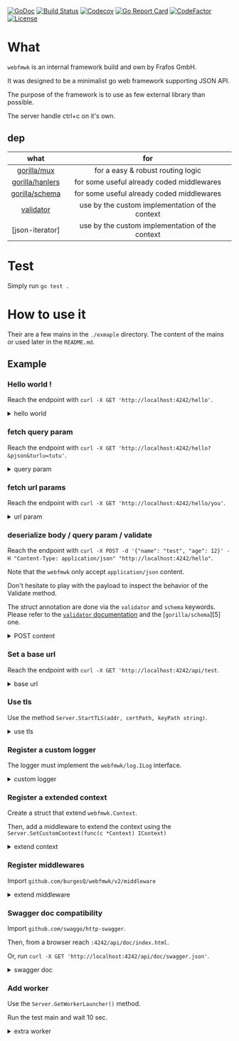 [![GoDoc](http://img.shields.io/badge/go-documentation-blue.svg?style=flat-square)](http://godoc.org/github.com/burgesQ/webfmwk)
[![Build Status](http://img.shields.io/travis/burgesQ/webfmwk.svg?style=flat-square)](https://travis-ci.org/burgesQ/webfmwk)
[![Codecov](https://img.shields.io/codecov/c/github/burgesQ/webfmwk.svg?style=flat-square)](https://codecov.io/gh/burgesQ/webfmwk)
[![Go Report Card](https://goreportcard.com/badge/github.com/burgesQ/webfmwk?style=flat-square)](https://goreportcard.com/report/github.com/burgesQ/webfmwk)
[![CodeFactor](https://www.codefactor.io/repository/github/burgesq/webfmwk/badge)](https://www.codefactor.io/repository/github/burgesq/webfmwk)
[![License](http://img.shields.io/badge/license-mit-blue.svg?style=flat-square)](https://raw.githubusercontent.com/burgesQ/webfmwk/master/LICENSE)

# What

`webfmwk` is an internal framework build and own by Frafos GmbH. 

It was designed to be a minimalist go web framework supporting JSON API. 

The purpose of the framework is to use as few external library than possible.

The server handle ctrl+c on it's own.

## dep

| what                 | for                                             |
| :-:                  | :-:                                             |
| [gorilla/mux][1]     | for a easy & robust routing logic               |
| [gorilla/hanlers][2] | for some useful already coded middlewares       |
| [gorilla/schema][4]  | for some useful already coded middlewares       |
| [validator][3]       | use by the custom implementation of the context |
| [json-iterator]      | use by the custom implementation of the context |



# Test

Simply run `go test .`

# How to use it

Their are a few mains in the `./exmaple` directory. The content of the mains or used later in the `README.md`.

## Example

### Hello world !

Reach the endpoint with `curl -X GET 'http://localhost:4242/hello'`.

<details><summary>hello world</summary>
<p>

```go
package main

import (
	"net/http"

	w "github.com/burgesQ/webfmwk/v2"
)

func main() {
	// create server
	s := w.InitServer(true)

	s.GET("/hello", func(c w.IContext) {
		c.JSONBlob(http.StatusOK, []byte(`{ "message": "hello world" }`))
	})

	// start asynchronously on :4242
	go func() {
		s.Start(":4242")
	}()

	// ctrl+c is handled internaly
	defer s.WaitAndStop()
}
```

</p>
</details>

### fetch query param

Reach the endpoint with `curl -X GET 'http://localhost:4242/hello?&pjson&turlu=tutu'`.

<details><summary>query param</summary>
<p>


```go
package main

import (
	"net/http"

	w "github.com/burgesQ/webfmwk/v2"
	"github.com/burgesQ/webfmwk/v2/log"
)

func main() {
	// create server
	s := w.InitServer(true)

	s.GET("/hello", func(c w.IContext) {
		var (
			queries   = c.GetQueries()
			pjson, ok = c.GetQuery("pjson")
		)
		if ok {
			log.Errorf("%#v", pjson)
		}
		c.JSON(http.StatusOK, queries)
	})

	// start asynchronously on :4242
	go func() {
		s.Start(":4242")
	}()

	// ctrl+c is handled internaly
	defer s.WaitAndStop()
}
```

</p>
</details>

### fetch url params

Reach the endpoint with `curl -X GET 'http://localhost:4242/hello/you'`.

<details><summary>url param</summary>
<p>

```go
package main

import (
	"net/http"

	w "github.com/burgesQ/webfmwk/v2"
)

func main() {
	// create server
	s := w.InitServer(true)

	s.GET("/hello/{id}", func(c w.IContext) {
		c.JSONBlob(http.StatusOK, []byte(`{ "id": "`+c.GetVar("id")+`" }`))
	})

	// start asynchronously on :4242
	go func() {
		s.Start(":4242")
	}()

	// ctrl+c is handled internaly
	defer s.WaitAndStop()
}
```

</p>
</details>

### deserialize body / query param / validate

Reach the endpoint with `curl -X POST -d '{"name": "test", "age": 12}' -H "Content-Type: application/json" "http://localhost:4242/hello"`.

Note that the `webfmwk` only accept `application/json` content.

Don't hesitate to play with the payload to inspect the behavior of the Validate method.

The struct annotation are done via the `validator`  and `schema` keywords. Please refer to the [`validator` documentation][3] and the [`gorilla/schema`][5] one.

<details><summary>POST content</summary>
<p>

```go
package main

import (
	"net/http"

	w "github.com/burgesQ/webfmwk/v2"
)

type (
	Content struct {
		Name string `schema:"name" json:"name" validate:"omitempty"`
		Age  int    `schema:"age" json:"age" validate:"gte=1"`
	}

	QueryParam struct {
		pjson bool `schema:"pjson" json:"pjson"`
		ok    int  `schema:"pjson" json:"pjson" validate:"gte=1"`
	}

	Payload struct {
		content Content    `json:"content"`
		qp      QueryParam `json:"query_param"`
	}
)

func main() {
	// create server
	s := w.InitServer(true)

	s.POST("/hello", func(c w.IContext) {

		out := Payload{}

		c.FetchContent(&out.content)
		c.Validate(out.content)

		c.DecodeQP(&out.qp)
		c.Validate(out.qp)

		c.JSON(http.StatusOK, out)
	})

	// start asynchronously on :4242
	go func() {
		s.Start(":4242")
	}()

	// ctrl+c is handled internaly
	defer s.WaitAndStop()
}
```

</p>
</details>

### Set a base url

Reach the endpoint with `curl -X GET 'http://localhost:4242/api/test`.

<details><summary>base url</summary>
<p>

```go
package main

import (
	w "github.com/burgesQ/webfmwk/v2"
)

func main() {
	// init server w/ ctrl+c support
	s := w.InitServer(true)

	s.SetPrefix("/api")

	s.GET("/test", func(c w.IContext) error {
		return c.JSONOk("ok")
	})

	// start asynchronously on :4242
	go func() {
		s.Start(":4242")
	}()

	// ctrl+c is handled internaly
	defer s.WaitAndStop()
}
```

</p>
</details>


### Use tls

Use the method `Server.StartTLS(addr, certPath, keyPath string)`.

<details><summary>use tls</summary>
<p>

```go
package main

import (
	w "github.com/burgesQ/webfmwk/v2"
)

func main() {
	// init server w/ ctrl+c support
	s := w.InitServer(true)

	s.GET("/test", func(c w.IContext) error {
		return c.JSONOk("ok")
	})

	// start asynchronously on :4242
	go func() {
		s.StartTLS(":4242", TLSConfig{
			Cert:     "/path/to/cert",
			Key:      "/path/to/key",
			Insecure: true,
		})
	}()

	// ctrl+c is handled internaly
	defer s.WaitAndStop()
}
```

</p>
</details>

### Register a custom logger

The logger must implement the `webfmwk/log.ILog` interface.

<details><summary>custom logger</summary>
<p>

```go
package main

import (
	w "github.com/burgesQ/webfmwk/v2"
	"github.com/burgesQ/webfmwk/v2/log"
)

// GetLogger return a log.ILog interface
var logger = log.GetLogger()

func main() {
	// init server w/ ctrl+c support
	s := w.InitServer(true)

	s.SetLogger(logger)

	s.GET("/test", func(c w.IContext) error {
		return c.JSONOk("ok")
	})

	// start asynchronously on :4242
	go func() {
		s.StartTLS(":4242", TLSConfig{
			Cert:     "/path/to/cert",
			Key:      "/path/to/key",
			Insecure: true,
		})
	}()

	// ctrl+c is handled internaly
	defer s.WaitAndStop()
}
```

</p>
</details>

### Register a extended context

Create a struct that extend `webfmwk.Context`. 

Then, add a middleware to extend the context using the `Server.SetCustomContext(func(c *Context) IContext)`

<details><summary>extend context</summary>
<p>

```go
package main

import (
	w "github.com/burgesQ/webfmwk/v2"
)

type customContext struct {
	w.Context
	customVal string
}

func main() {
	// init server w/ ctrl+c support
	s := w.InitServer(true)

	s.SetCustomContext(func(c *w.Context) w.IContext {
		ctx := &customContext{*c, "42"}
		return ctx
	})

	s.GET("/test", func(c w.IContext) {
		ctx := c.(*customContext)
		c.JSONOk(ctx.customVal)
	})

	// start asynchronously on :4242
	go func() {
		s.Start(":4244")
	}()

	// ctrl+c is handled internaly
	defer s.WaitAndStop()
}
```

</p>
</details>

### Register middlewares

Import `github.com/burgesQ/webfmwk/v2/middleware`

<details><summary>extend middleware</summary>
<p>

```go
package main

import (
	w "github.com/burgesQ/webfmwk/v2"
	m "github.com/burgesQ/webfmwk/v2/middleware"
)

func main() {

	// init server w/ ctrl+c support
	s := w.InitServer(true)

	s.AddMiddleware(m.Logging)
	s.AddMiddleware(m.Security)

	s.GET("/test", func(c w.IContext) error {
		return c.JSONOk("ok")
	})

	// start asynchronously on :4242
	go func() {
		s.Start(":4242")
	}()

	// ctrl+c is handled internaly
	defer s.WaitAndStop()
}
```

</p>
</details>

### Swagger doc compatibility

Import `github.com/swaggo/http-swagger`.

Then, from a browser reach `:4242/api/doc/index.html`. 

Or, run `curl -X GET 'http://localhost:4242/api/doc/swagger.json'`.

<details><summary>swagger doc</summary>
<p>

```go
package main

import (
	w "github.com/burgesQ/webfmwk/v2"
	httpSwagger "github.com/swaggo/http-swagger"
)

type Answer struct {
	Message string `json:"message"`
}

// @Summary hello world
// @Description Return a simple greeting
// @Param pjson query bool false "return a pretty JSON"
// @Success 200 {object} db.Reply
// @Produce application/json
// @Router /hello [get]
func hello(c w.IContext) error {
	return c.JSONOk(Answer{"ok"})
}

// @title hello world API
// @version 1.0
// @description This is an simple API
// @termsOfService https://www.youtube.com/watch?v=DLzxrzFCyOs
// @contact.name Quentin Burgess
// @contact.url github.com/burgesQ
// @contact.email quentin@frafos.com
// @license.name GFO
// @host localhost:4242
func main() {
	// init server w/ ctrl+c support
	s := w.InitServer(true)

    s.SetPrefix("/api")

    s.RegisterDocHandler(httpSwagger.WrapHandler)

	s.GET("/test", func(c w.IContext) error {
		return c.JSONOk("ok")
	})

	// start asynchronously on :4242
	go func() {
		s.Start(":4242")
	}()

	// ctrl+c is handled internaly
	defer s.WaitAndStop()
}
```
</p>
</details>

### Add worker 

Use the `Server.GetWorkerLauncher()` method.

Run the test main and wait 10 sec.

<details><summary>extra worker</summary>
<p>

```go
package main

import (
	"time"

	w "github.com/burgesQ/webfmwk/v2"
	"github.com/burgesQ/webfmwk/v2/log"
)

func main() {

	log.SetLogLevel(log.LogDEBUG)

	// init server w/ ctrl+c support
	s := w.InitServer(true)
	wl := s.GetLauncher()

	s.GET("/test", func(c w.IContext) {
		c.JSONOk("ok")
	})

	wl.Start("custom worker", func() error {
		time.Sleep(10 * time.Second)
		log.Debugf("done")
		return nil
	})

	// start asynchronously on :4242
	go func() {
		s.Start(":4242")
	}()

	// ctrl+c is handled internaly
	defer s.WaitAndStop()
}
```

</p>
</details>

[1]: https://github.com/gorilla/mux
[2]: https://github.com/gorilla/handlers
[3]: gopkg.in/go-playground/validator.v9 
[4]: https://github.com/gorilla/schema
